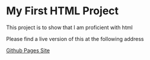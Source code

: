 # My First HTML Project

This project is to show that I am proficient with html

Please find a live version of this at the following address

[Github Pages Site](https://omellee.github.io/HTML/)